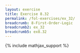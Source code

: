 ```yaml
---
layout: exercise
title: Exercise 8.32
permalink: /fol-exercises/ex_32/
breadcrumb: 8-First-Order-Logic
breadcrumb2: ex_32
breadcrumb5: ex8.32
---
```


{% include mathjax_support %}

